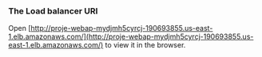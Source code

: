 ### The Load balancer URl

Open [http://proje-webap-mydjmh5cyrcj-190693855.us-east-1.elb.amazonaws.com/](http://proje-webap-mydjmh5cyrcj-190693855.us-east-1.elb.amazonaws.com/) to view it in the browser.

